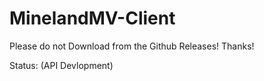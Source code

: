 # MinelandMV-Client

Please do not Download from the Github Releases!
Thanks!



Status:
(API Devlopment)
